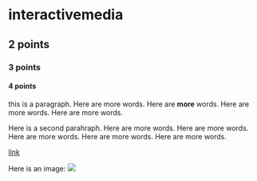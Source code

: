 # interactivemedia
## 2 points
### 3 points
#### 4 points

this is a paragraph. Here are more words.
Here are **more** words.
Here are more words.
Here are more words.

Here is a second parahraph.
Here are more words.
Here are more words.
Here are more words.
Here are more words.
Here are more words.

[link](https://discord.com/channels/714727038078025851/714727038078025854)

Here is an image:
![](media/sth.jpg)

